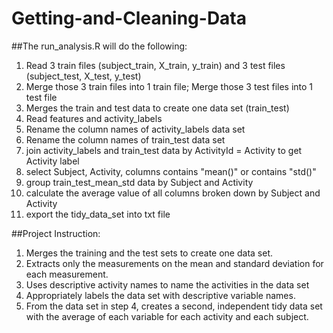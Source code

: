 # Getting-and-Cleaning-Data

##The run_analysis.R will do the following:
1. Read 3 train files (subject_train, X_train, y_train) and 3 test files (subject_test, X_test, y_test)
2. Merge those 3 train files into 1 train file; Merge those 3 test files into 1 test file
3. Merges the train and test data to create one data set (train_test)
4. Read features and activity_labels
5. Rename the column names of activity_labels data set
6. Rename the column names of train_test data set
7. join activity_labels and train_test data by ActivityId = Activity to get Activity label
8. select Subject, Activity, columns contains "mean()" or contains "std()"
9. group train_test_mean_std data by Subject and Activity
10. calculate the average value of all columns broken down by Subject and Activity
11. export the tidy_data_set into txt file


##Project Instruction:
1. Merges the training and the test sets to create one data set.
2. Extracts only the measurements on the mean and standard deviation for each measurement. 
3. Uses descriptive activity names to name the activities in the data set
4. Appropriately labels the data set with descriptive variable names. 
5. From the data set in step 4, creates a second, independent tidy data set with the average of each variable for each activity and each subject.
